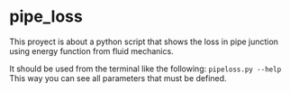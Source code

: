 # pipe_loss
This proyect is about a python script that shows the loss in pipe junction using energy function from fluid mechanics.

It should be used from the terminal like the following:
`pipeloss.py --help`
This way you can see all parameters that must be defined.
